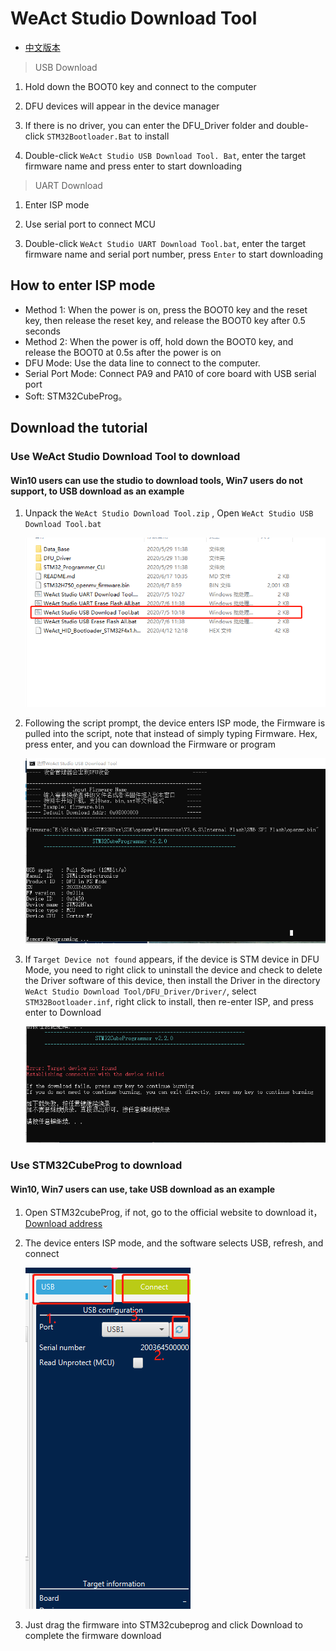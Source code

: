 # WeAct Studio Download Tool

* [中文版本](./README-zh.md)

> USB Download

1. Hold down the BOOT0 key and connect to the computer

2. DFU devices will appear in the device manager

3. If there is no driver, you can enter the DFU_Driver folder and double-click `STM32Bootloader.Bat` to install

4. Double-click `WeAct Studio USB Download Tool. Bat`, enter the target firmware name and press enter to start downloading

> UART Download

1. Enter ISP mode

2. Use serial port to connect MCU

3. Double-click `WeAct Studio UART Download Tool.bat`, enter the target firmware name and serial port number, press `Enter` to start downloading

## How to enter ISP mode

* Method 1: When the power is on, press the BOOT0 key and the reset key, then release the reset key, and release the BOOT0 key after 0.5 seconds
* Method 2: When the power is off, hold down the BOOT0 key, and release the BOOT0 at 0.5s after the power is on
* DFU Mode: Use the data line to connect to the computer.
* Serial Port Mode: Connect PA9 and PA10 of core board with USB serial port
* Soft: STM32CubeProg。

## Download the tutorial

### Use WeAct Studio Download Tool to download

#### Win10 users can use the studio to download tools, Win7 users do not support, to USB download as an example

1. Unpack the `WeAct Studio Download Tool.zip` , Open `WeAct Studio USB Download Tool.bat`

    ![WeActStudioTools1](Images/WeActStudioTools1.png)
2. Following the script prompt, the device enters ISP mode, the Firmware is pulled into the script, note that instead of simply typing Firmware. Hex, press enter, and you can download the Firmware or program

    ![WeActStudioTools2](Images/WeActStudioTools2.png)
3. If `Target Device not found` appears, if the device is STM device in DFU Mode, you need to right click to uninstall the device and check to delete the Driver software of this device, then install the Driver in the directory `WeAct Studio Download Tool/DFU_Driver/Driver/`, select `STM32Bootloader.inf`, right click to install, then re-enter ISP, and press enter to Download

    ![WeActStudioTools3](Images/WeActStudioTools3.png)

### Use STM32CubeProg to download

#### Win10, Win7 users can use, take USB download as an example

1. Open STM32cubeProg, if not, go to the official website to download it，[Download address](https://www.st.com/en/development-tools/stm32cubeprog.html)

2. The device enters ISP mode, and the software selects USB, refresh, and connect

    ![stm32cubeprog1](Images/STM32cubeprog1.png)

3. Just drag the firmware into STM32cubeprog and click Download to complete the firmware download
